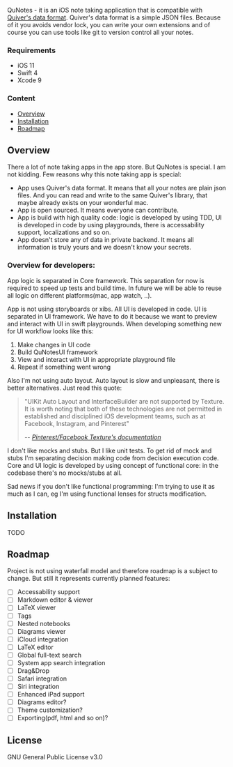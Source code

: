 QuNotes - it is an iOS note taking application that is compatible with [Quiver's data format](https://github.com/HappenApps/Quiver/wiki/Quiver-Data-Format). Quiver's data format is a simple JSON files. Because of it you avoids vendor lock, you can write your own extensions and of course you can use tools like git to version control all your notes.

### Requirements

* iOS 11
* Swift 4
* Xcode 9

### Content

* [Overview](#overview)
* [Installation](#installation)
* [Roadmap](#roadmap)

## Overview <a name="overview"></a>
There a lot of note taking apps in the app store. But QuNotes is special. I am not kidding. Few reasons why this note taking app is special:

* App uses Quiver's data format. It means that all your notes are plain json files. And you can read and write to the same Quiver's library, that maybe already exists on your wonderful mac.
* App is open sourced. It means everyone can contribute.
* App is build with high quality code: logic is developed by using TDD, UI is developed in code by using playgrounds, there is accessability support, localizations and so on.
* App doesn't store any of data in private backend. It means all information is truly yours and we doesn't know your secrets.

### Overview for developers:

App logic is separated in Core framework. This separation for now is required to speed up tests and build time. In future we will be able to reuse all logic on different platforms(mac, app watch, ..).

App is not using storyboards or xibs. All UI is developed in code. UI is separated in UI framework. We have to do it because we want to preview and interact with UI in swift playgrounds. When developing something new for UI workflow looks like this:

1. Make changes in UI code
2. Build QuNotesUI framework
3. View and interact with UI in appropriate playground file
4. Repeat if something went wrong

Also I'm not using auto layout. Auto layout is slow and unpleasant, there is better alternatives. Just read this quote:
> "UIKit Auto Layout and InterfaceBuilder are not supported by Texture. It is worth noting that both of these technologies are not permitted in established and disciplined iOS development teams, such as at Facebook, Instagram, and Pinterest"
>
> -- <cite>[Pinterest/Facebook Texture's documentation](http://texturegroup.org/docs/faq.html#asyncdisplaykit-does-not-support-uikit-auto-layout-or-interfacebuilder)</cite>

I don't like mocks and stubs. But I like unit tests. To get rid of mock and stubs I'm separating decision making code from decision execution code. Core and UI logic is developed by using concept of functional core: in the codebase there's no mocks/stubs at all.

Sad news if you don't like functional programming: I'm trying to use it as much as I can, eg I'm using functional lenses for structs modification.


## Installation <a name="installation"></a>
TODO
## Roadmap <a name="roadmap"></a>

Project is not using waterfall model and therefore roadmap is a subject to change. But still it represents currently planned features:

- [ ] Accessability support
- [ ] Markdown editor & viewer
- [ ] LaTeX viewer
- [ ] Tags
- [ ] Nested notebooks
- [ ] Diagrams viewer
- [ ] iCloud integration
- [ ] LaTeX editor
- [ ] Global full-text search
- [ ] System app search integration
- [ ] Drag&Drop
- [ ] Safari integration
- [ ] Siri integration
- [ ] Enhanced iPad support
- [ ] Diagrams editor?
- [ ] Theme customization?
- [ ] Exporting(pdf, html and so on)?

## License
GNU General Public License v3.0
